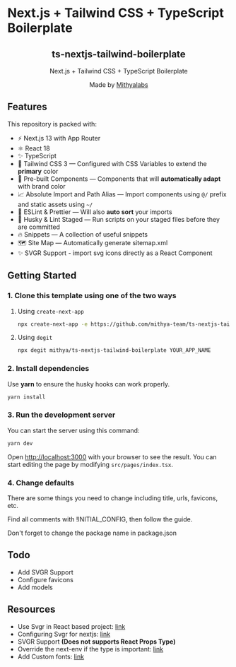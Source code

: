 # Next.js + Tailwind CSS + TypeScript Boilerplate

<div align="center">
  <h2>ts-nextjs-tailwind-boilerplate</h2>
  <p>Next.js + Tailwind CSS + TypeScript Boilerplate</p>
  <p>Made by <a href="https://mithyalabs.com">Mithyalabs</a></p>
</div>

## Features

This repository is packed with:

- ⚡️ Next.js 13 with App Router
- ⚛️ React 18
- ✨ TypeScript
- 💨 Tailwind CSS 3 — Configured with CSS Variables to extend the **primary** color
- 💎 Pre-built Components — Components that will **automatically adapt** with brand color
- 📈 Absolute Import and Path Alias — Import components using `@/` prefix and static assets using `~/`
- 📏 ESLint & Prettier — Will also **auto sort** your imports
- 🐶 Husky & Lint Staged — Run scripts on your staged files before they are committed
- 🔥 Snippets — A collection of useful snippets
- 🗺 Site Map — Automatically generate sitemap.xml
- ✨ SVGR Support - import svg icons directly as a React Component

## Getting Started

### 1. Clone this template using one of the two ways

1. Using `create-next-app`

   ```bash
   npx create-next-app -e https://github.com/mithya-team/ts-nextjs-tailwind-boilerplate project-name
   ```

2. Using `degit`

   ```bash
   npx degit mithya/ts-nextjs-tailwind-boilerplate YOUR_APP_NAME
   ```

### 2. Install dependencies

Use **yarn** to ensure the husky hooks can work properly.

```bash
yarn install
```

### 3. Run the development server

You can start the server using this command:

```bash
yarn dev
```

Open [http://localhost:3000](http://localhost:3000) with your browser to see the result. You can start editing the page by modifying `src/pages/index.tsx`.

### 4. Change defaults

There are some things you need to change including title, urls, favicons, etc.

Find all comments with !INITIAL_CONFIG, then follow the guide.

Don't forget to change the package name in package.json

## Todo

- Add SVGR Support
- Configure favicons
- Add models

## Resources

- Use Svgr in React based project: [link](https://blog.logrocket.com/how-to-use-svgs-react/)
- Configuring Svgr for nextjs: [link](https://react-svgr.com/docs/next/)
- SVGR Support **(Does not supports React Props Type)**
- Override the next-env if the type is important: [link](https://stackoverflow.com/questions/68103844/how-to-override-next-js-svg-module-declaration)
- Add Custom fonts: [link](https://blog.logrocket.com/how-to-use-custom-fonts-tailwind-css/)
